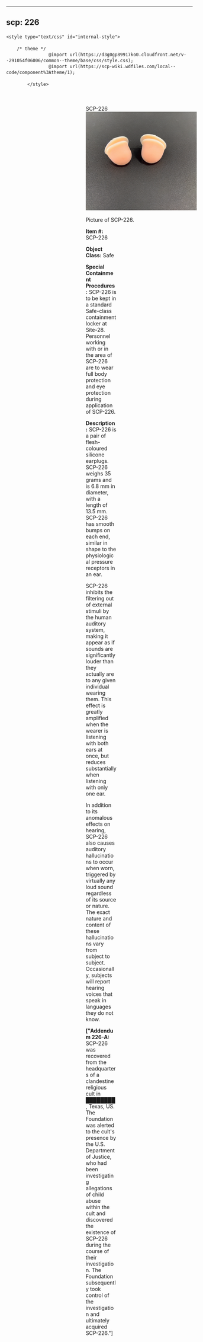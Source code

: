 
---
scp: 226
---

<head>
    <title>226 - SCP Foundation</title>
    
    <style type="text/css" id="internal-style">
                
        /* theme */
                    @import url(https://d3g0gp89917ko0.cloudfront.net/v--291054f06006/common--theme/base/css/style.css);
                    @import url(https://scp-wiki.wdfiles.com/local--code/component%3Atheme/1);
            
            </style>
<style>
iframe.scpnet-interwiki-frame { height: 0; }
</style>

</head>

<div id="main-content" style="margin: 50px 206px 20px 215px;">
<div id="action-area-top"></div>
<div id="page-title">SCP-226</div>
<div id="page-content">
<div style="text-align: right;"></div>
<div class="scp-image-block block-right" style="width:300px;"><img src="https://raw.githubusercontent.com/lucmaki/this-scp-does-not-exist/main/imgs/226.png" style="width:300px;" alt="226.jpg" class="image">
<div class="scp-image-caption" style="width:300px;">
<p>Picture of SCP-226.</p>
</div>
</div>
<p><strong>Item #:</strong> SCP-226</p>
<p><strong>Object Class:</strong> Safe</p>
<p><strong>Special Containment Procedures:</strong> SCP-226 is to be kept in a standard Safe-class containment locker at Site-28. Personnel working with or in the area of SCP-226 are to wear full body protection and eye protection during application of SCP-226.</p>
<p><strong>Description:</strong> SCP-226 is a pair of flesh-coloured silicone earplugs. SCP-226 weighs 35 grams and is 6.8 mm in diameter, with a length of 13.5 mm. SCP-226 has smooth bumps on each end, similar in shape to the physiological pressure receptors in an ear.</p><p>SCP-226 inhibits the filtering out of external stimuli by the human auditory system, making it appear as if sounds are significantly louder than they actually are to any given individual wearing them. This effect is greatly amplified when the wearer is listening with both ears at once, but reduces substantially when listening with only one ear.</p><p>In addition to its anomalous effects on hearing, SCP-226 also causes auditory hallucinations to occur when worn, triggered by virtually any loud sound regardless of its source or nature. The exact nature and content of these hallucinations vary from subject to subject. Occasionally, subjects will report hearing voices that speak in languages they do not know.</p>
<p> <strong>["Addendum 226-A:</strong> SCP-226 was recovered from the headquarters of a clandestine religious cult in ████████, Texas, US. The Foundation was alerted to the cult's presence by the U.S. Department of Justice, who had been investigating allegations of child abuse within the cult and discovered the existence of SCP-226 during the course of their investigation. The Foundation subsequently took control of the investigation and ultimately acquired SCP-226."]</p>

<div class="footer-wikiwalk-nav">
<div style="text-align: center;">
</div>
</div>
</div>
</div>
</div>